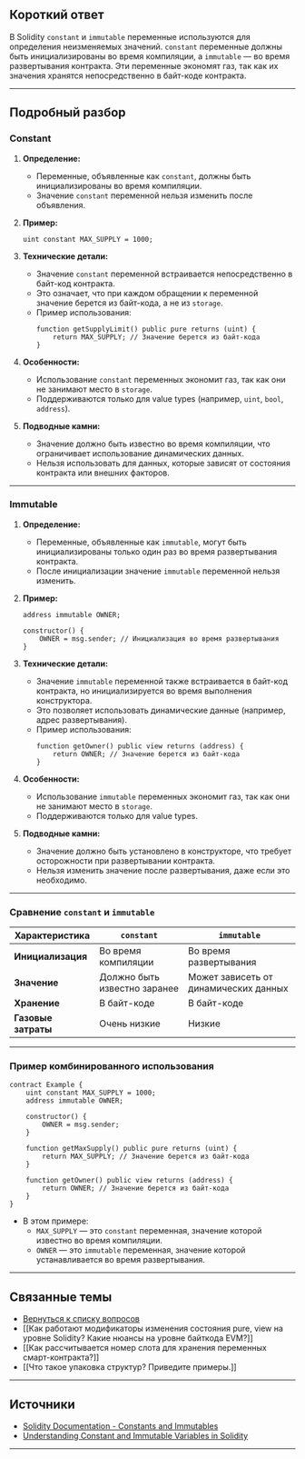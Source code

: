 
## Короткий ответ

В Solidity `constant` и `immutable` переменные используются для определения неизменяемых значений. `constant` переменные должны быть инициализированы во время компиляции, а `immutable` — во время развертывания контракта. Эти переменные экономят газ, так как их значения хранятся непосредственно в байт-коде контракта.

---

## Подробный разбор

### **Constant**
1. **Определение:**
   - Переменные, объявленные как `constant`, должны быть инициализированы во время компиляции.
   - Значение `constant` переменной нельзя изменить после объявления.

2. **Пример:**
   ```solidity
   uint constant MAX_SUPPLY = 1000;
   ```

3. **Технические детали:**
   - Значение `constant` переменной встраивается непосредственно в байт-код контракта.
   - Это означает, что при каждом обращении к переменной значение берется из байт-кода, а не из `storage`.
   - Пример использования:
     ```solidity
     function getSupplyLimit() public pure returns (uint) {
         return MAX_SUPPLY; // Значение берется из байт-кода
     }
     ```

4. **Особенности:**
   - Использование `constant` переменных экономит газ, так как они не занимают место в `storage`.
   - Поддерживаются только для value types (например, `uint`, `bool`, `address`).

5. **Подводные камни:**
   - Значение должно быть известно во время компиляции, что ограничивает использование динамических данных.
   - Нельзя использовать для данных, которые зависят от состояния контракта или внешних факторов.

---

### **Immutable**
1. **Определение:**
   - Переменные, объявленные как `immutable`, могут быть инициализированы только один раз во время развертывания контракта.
   - После инициализации значение `immutable` переменной нельзя изменить.

2. **Пример:**
   ```solidity
   address immutable OWNER;

   constructor() {
       OWNER = msg.sender; // Инициализация во время развертывания
   }
   ```

3. **Технические детали:**
   - Значение `immutable` переменной также встраивается в байт-код контракта, но инициализируется во время выполнения конструктора.
   - Это позволяет использовать динамические данные (например, адрес развертывания).
   - Пример использования:
     ```solidity
     function getOwner() public view returns (address) {
         return OWNER; // Значение берется из байт-кода
     }
     ```

4. **Особенности:**
   - Использование `immutable` переменных экономит газ, так как они не занимают место в `storage`.
   - Поддерживаются только для value types.

5. **Подводные камни:**
   - Значение должно быть установлено в конструкторе, что требует осторожности при развертывании контракта.
   - Нельзя изменить значение после развертывания, даже если это необходимо.

---

### **Сравнение `constant` и `immutable`**
| Характеристика      | `constant`                          | `immutable`                        |
|---------------------|-------------------------------------|------------------------------------|
| **Инициализация**   | Во время компиляции                | Во время развертывания            |
| **Значение**        | Должно быть известно заранее       | Может зависеть от динамических данных |
| **Хранение**        | В байт-коде                       | В байт-коде                      |
| **Газовые затраты** | Очень низкие                      | Низкие                           |

---

### **Пример комбинированного использования**
```solidity
contract Example {
    uint constant MAX_SUPPLY = 1000;
    address immutable OWNER;

    constructor() {
        OWNER = msg.sender;
    }

    function getMaxSupply() public pure returns (uint) {
        return MAX_SUPPLY; // Значение берется из байт-кода
    }

    function getOwner() public view returns (address) {
        return OWNER; // Значение берется из байт-кода
    }
}
```

- В этом примере:
  - `MAX_SUPPLY` — это `constant` переменная, значение которой известно во время компиляции.
  - `OWNER` — это `immutable` переменная, значение которой устанавливается во время развертывания.

---

## Связанные темы
- [Вернуться к списку вопросов](5.%20Список%20вопросов.md)
- [[Как работают модификаторы изменения состояния pure, view на уровне Solidity? Какие нюансы на уровне байткода EVM?]]
- [[Как расcчитывается номер слота для хранения переменных смарт-контракта?]]
- [[Что такое упаковка структур? Приведите примеры.]]

---

## Источники
- [Solidity Documentation - Constants and Immutables](https://docs.soliditylang.org/en/latest/contracts.html#constant-and-immutable-state-variables)
- [Understanding Constant and Immutable Variables in Solidity](https://ethereum.stackexchange.com/questions/96389/what-is-the-difference-between-constant-and-immutable-in-solidity)
---
